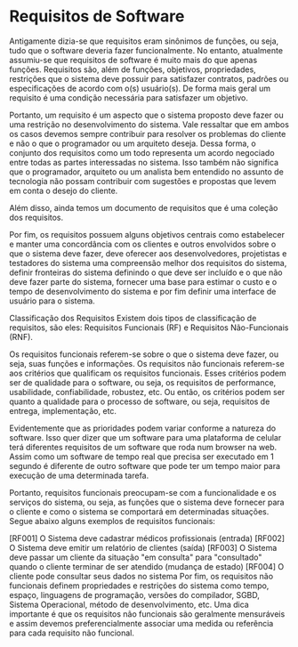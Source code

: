 # Requisitos de Software

Antigamente dizia-se que requisitos eram sinônimos de funções, ou seja, tudo que o software deveria fazer funcionalmente. No entanto, atualmente assumiu-se que requisitos de software é muito mais do que apenas funções. Requisitos são, além de funções, objetivos, propriedades, restrições que o sistema deve possuir para satisfazer contratos, padrões ou especificações de acordo com o(s) usuário(s). De forma mais geral um requisito é uma condição necessária para satisfazer um objetivo.

Portanto, um requisito é um aspecto que o sistema proposto deve fazer ou uma restrição no desenvolvimento do sistema. Vale ressaltar que em ambos os casos devemos sempre contribuir para resolver os problemas do cliente e não o que o programador ou um arquiteto deseja. Dessa forma, o conjunto dos requisitos como um todo representa um acordo negociado entre todas as partes interessadas no sistema. Isso também não significa que o programador, arquiteto ou um analista bem entendido no assunto de tecnologia não possam contribuir com sugestões e propostas que levem em conta o desejo do cliente.

Além disso, ainda temos um documento de requisitos que é uma coleção dos requisitos.

Por fim, os requisitos possuem alguns objetivos centrais como estabelecer e manter uma concordância com os clientes e outros envolvidos sobre o que o sistema deve fazer, deve oferecer aos desenvolvedores, projetistas e testadores do sistema uma compreensão melhor dos requisitos do sistema, definir fronteiras do sistema definindo o que deve ser incluído e o que não deve fazer parte do sistema, fornecer uma base para estimar o custo e o tempo de desenvolvimento do sistema e por fim definir uma interface de usuário para o sistema.

Classificação dos Requisitos
Existem dois tipos de classificação de requisitos, são eles: Requisitos Funcionais (RF) e Requisitos Não-Funcionais (RNF).

Os requisitos funcionais referem-se sobre o que o sistema deve fazer, ou seja, suas funções e informações. Os requisitos não funcionais referem-se aos critérios que qualificam os requisitos funcionais. Esses critérios podem ser de qualidade para o software, ou seja, os requisitos de performance, usabilidade, confiabilidade, robustez, etc. Ou então, os critérios podem ser quanto a qualidade para o processo de software, ou seja, requisitos de entrega, implementação, etc.

Evidentemente que as prioridades podem variar conforme a natureza do software. Isso quer dizer que um software para uma plataforma de celular terá diferentes requisitos de um software que roda num browser na web. Assim como um software de tempo real que precisa ser executado em 1 segundo é diferente de outro software que pode ter um tempo maior para execução de uma determinada tarefa.

Portanto, requisitos funcionais preocupam-se com a funcionalidade e os serviços do sistema, ou seja, as funções que o sistema deve fornecer para o cliente e como o sistema se comportará em determinadas situações. Segue abaixo alguns exemplos de requisitos funcionais:

[RF001] O Sistema deve cadastrar médicos profissionais (entrada)
[RF002] O Sistema deve emitir um relatório de clientes (saída)
[RF003] O Sistema deve passar um cliente da situação "em consulta" para "consultado" quando o cliente terminar de ser atendido (mudança de estado)
[RF004] O cliente pode consultar seus dados no sistema
Por fim, os requisitos não funcionais definem propriedades e restrições do sistema como tempo, espaço, linguagens de programação, versões do compilador, SGBD, Sistema Operacional, método de desenvolvimento, etc. Uma dica importante é que os requisitos não funcionais são geralmente mensuráveis e assim devemos preferencialmente associar uma medida ou referência para cada requisito não funcional.
